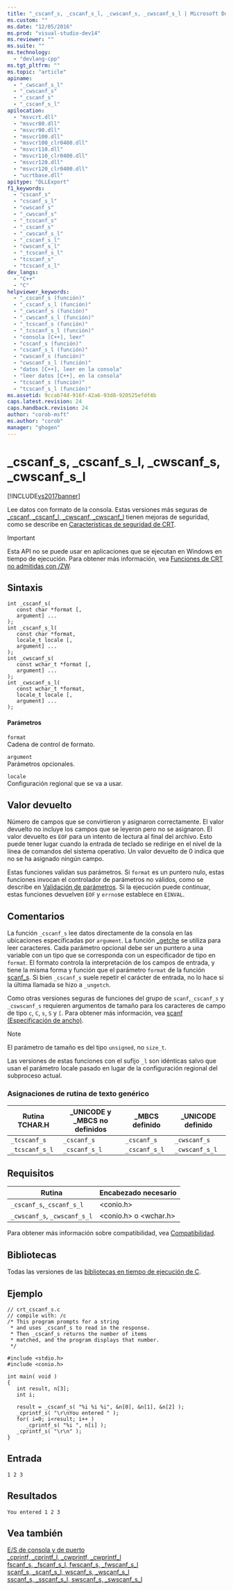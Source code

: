 ```yaml
---
title: "_cscanf_s, _cscanf_s_l, _cwscanf_s, _cwscanf_s_l | Microsoft Docs"
ms.custom: ""
ms.date: "12/05/2016"
ms.prod: "visual-studio-dev14"
ms.reviewer: ""
ms.suite: ""
ms.technology: 
  - "devlang-cpp"
ms.tgt_pltfrm: ""
ms.topic: "article"
apiname: 
  - "_cwscanf_s_l"
  - "_cwscanf_s"
  - "_cscanf_s"
  - "_cscanf_s_l"
apilocation: 
  - "msvcrt.dll"
  - "msvcr80.dll"
  - "msvcr90.dll"
  - "msvcr100.dll"
  - "msvcr100_clr0400.dll"
  - "msvcr110.dll"
  - "msvcr110_clr0400.dll"
  - "msvcr120.dll"
  - "msvcr120_clr0400.dll"
  - "ucrtbase.dll"
apitype: "DLLExport"
f1_keywords: 
  - "cscanf_s"
  - "cscanf_s_l"
  - "cwscanf_s"
  - "_cwscanf_s"
  - "_tcscanf_s"
  - "_cscanf_s"
  - "_cwscanf_s_l"
  - "_cscanf_s_l"
  - "cwscanf_s_l"
  - "_tcscanf_s_l"
  - "tcscanf_s"
  - "tcscanf_s_l"
dev_langs: 
  - "C++"
  - "C"
helpviewer_keywords: 
  - "_cscanf_s (función)"
  - "_cscanf_s_l (función)"
  - "_cwscanf_s (función)"
  - "_cwscanf_s_l (función)"
  - "_tcscanf_s (función)"
  - "_tcscanf_s_l (función)"
  - "consola [C++], leer"
  - "cscanf_s (función)"
  - "cscanf_s_l (función)"
  - "cwscanf_s (función)"
  - "cwscanf_s_l (función)"
  - "datos [C++], leer en la consola"
  - "leer datos [C++], en la consola"
  - "tcscanf_s (función)"
  - "tcscanf_s_l (función)"
ms.assetid: 9ccab74d-916f-42a6-93d8-920525efdf4b
caps.latest.revision: 24
caps.handback.revision: 24
author: "corob-msft"
ms.author: "corob"
manager: "ghogen"
---
```

# _cscanf_s, _cscanf_s_l, _cwscanf_s, _cwscanf_s_l
[!INCLUDE[vs2017banner](../../assembler/inline/includes/vs2017banner.md)]

Lee datos con formato de la consola.  Estas versiones más seguras de [\_cscanf, \_cscanf\_l, \_cwscanf, \_cwscanf\_l](../../c-runtime-library/reference/cscanf-cscanf-l-cwscanf-cwscanf-l.md) tienen mejoras de seguridad, como se describe en [Características de seguridad de CRT](../../c-runtime-library/security-features-in-the-crt.md).  
  
> [!IMPORTANT]
>  Esta API no se puede usar en aplicaciones que se ejecutan en Windows en tiempo de ejecución.  Para obtener más información, vea [Funciones de CRT no admitidas con \/ZW](http://msdn.microsoft.com/library/windows/apps/jj606124.aspx).  
  
## Sintaxis  
  
```  
int _cscanf_s(   
   const char *format [,  
   argument] ...   
);  
int _cscanf_s_l(   
   const char *format,  
   locale_t locale [,  
   argument] ...   
);  
int _cwscanf_s(   
   const wchar_t *format [,  
   argument] ...   
);  
int _cwscanf_s_l(   
   const wchar_t *format,  
   locale_t locale [,  
   argument] ...   
);  
```  
  
#### Parámetros  
 `format`  
 Cadena de control de formato.  
  
 `argument`  
 Parámetros opcionales.  
  
 `locale`  
 Configuración regional que se va a usar.  
  
## Valor devuelto  
 Número de campos que se convirtieron y asignaron correctamente.  El valor devuelto no incluye los campos que se leyeron pero no se asignaron.  El valor devuelto es `EOF` para un intento de lectura al final del archivo.  Esto puede tener lugar cuando la entrada de teclado se redirige en el nivel de la línea de comandos del sistema operativo.  Un valor devuelto de 0 indica que no se ha asignado ningún campo.  
  
 Estas funciones validan sus parámetros.  Si `format` es un puntero nulo, estas funciones invocan el controlador de parámetros no válidos, como se describe en [Validación de parámetros](../../c-runtime-library/parameter-validation.md).  Si la ejecución puede continuar, estas funciones devuelven `EOF` y `errno`se establece en `EINVAL`.  
  
## Comentarios  
 La función `_cscanf_s` lee datos directamente de la consola en las ubicaciones especificadas por `argument`.  La función [\_getche](../../c-runtime-library/reference/getch-getwch.md) se utiliza para leer caracteres.  Cada parámetro opcional debe ser un puntero a una variable con un tipo que se corresponda con un especificador de tipo en `format`.  El formato controla la interpretación de los campos de entrada, y tiene la misma forma y función que el parámetro `format` de la función [scanf\_s](../../c-runtime-library/reference/scanf-scanf-l-wscanf-wscanf-l.md).  Si bien `_cscanf_s` suele repetir el carácter de entrada, no lo hace si la última llamada se hizo a `_ungetch`.  
  
 Como otras versiones seguras de funciones del grupo de `scanf`,`_cscanf_s` y `_cswscanf_s` requieren argumentos de tamaño para los caracteres de campo de tipo `c`, `C`, `s`, `S` y `[`.  Para obtener más información, vea [scanf \(Especificación de ancho\)](../../c-runtime-library/scanf-width-specification.md).  
  
> [!NOTE]
>  El parámetro de tamaño es del tipo `unsigned`, no `size_t`.  
  
 Las versiones de estas funciones con el sufijo `_l` son idénticas salvo que usan el parámetro locale pasado en lugar de la configuración regional del subproceso actual.  
  
### Asignaciones de rutina de texto genérico  
  
|Rutina TCHAR.H|\_UNICODE y \_MBCS no definidos|\_MBCS definido|\_UNICODE definido|  
|--------------------|-------------------------------------|---------------------|------------------------|  
|`_tcscanf_s`|`_cscanf_s`|`_cscanf_s`|`_cwscanf_s`|  
|`_tcscanf_s_l`|`_cscanf_s_l`|`_cscanf_s_l`|`_cwscanf_s_l`|  
  
## Requisitos  
  
|Rutina|Encabezado necesario|  
|------------|--------------------------|  
|`_cscanf_s`,`_cscanf_s_l`|\<conio.h\>|  
|`_cwscanf_s`, `_cwscanf_s_l`|\<conio.h\> o \<wchar.h\>|  
  
 Para obtener más información sobre compatibilidad, vea [Compatibilidad](../../c-runtime-library/compatibility.md).  
  
## Bibliotecas  
 Todas las versiones de las [bibliotecas en tiempo de ejecución de C](../../c-runtime-library/crt-library-features.md).  
  
## Ejemplo  
  
```  
// crt_cscanf_s.c  
// compile with: /c  
/* This program prompts for a string  
 * and uses _cscanf_s to read in the response.  
 * Then _cscanf_s returns the number of items  
 * matched, and the program displays that number.  
 */  
  
#include <stdio.h>  
#include <conio.h>  
  
int main( void )  
{  
   int result, n[3];  
   int i;  
  
   result = _cscanf_s( "%i %i %i", &n[0], &n[1], &n[2] );  
   _cprintf_s( "\r\nYou entered " );  
   for( i=0; i<result; i++ )  
      _cprintf_s( "%i ", n[i] );  
   _cprintf_s( "\r\n" );  
}  
```  
  
## Entrada  
  
```  
1 2 3  
```  
  
## Resultados  
  
```  
You entered 1 2 3  
```  
  
## Vea también  
 [E\/S de consola y de puerto](../../c-runtime-library/console-and-port-i-o.md)   
 [\_cprintf, \_cprintf\_l, \_cwprintf, \_cwprintf\_l](../../c-runtime-library/reference/cprintf-cprintf-l-cwprintf-cwprintf-l.md)   
 [fscanf\_s, \_fscanf\_s\_l, fwscanf\_s, \_fwscanf\_s\_l](../../c-runtime-library/reference/fscanf-s-fscanf-s-l-fwscanf-s-fwscanf-s-l.md)   
 [scanf\_s, \_scanf\_s\_l, wscanf\_s, \_wscanf\_s\_l](../../c-runtime-library/reference/scanf-s-scanf-s-l-wscanf-s-wscanf-s-l.md)   
 [sscanf\_s, \_sscanf\_s\_l, swscanf\_s, \_swscanf\_s\_l](../../c-runtime-library/reference/sscanf-s-sscanf-s-l-swscanf-s-swscanf-s-l.md)